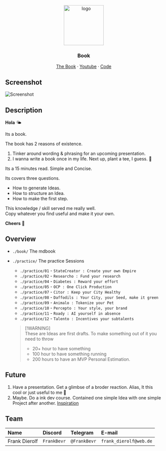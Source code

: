 <div align="center">
<img src="https://cdn.icon-icons.com/icons2/3912/PNG/512/mdbook_logo_icon_247757.png" alt="logo" width="128" height="128" />
</div>

<h3 align="center">Book</h3>
<p align="center">
  <a href="https://frankbevr.github.io/100-Ideas/">The Book</a>
  ·
  <a href="">Youtube</a>
  ·
  <a href="https://github.com/FrankBevr/100-Ideas">Code</a>
</p>

## Screenshot

![Screenshot](https://i.ibb.co/d0ffXW7/image.png)

## Description

**Hola** 🌤️

Its a book.

The book has 2 reasons of existence.

1. Tinker around wording & phrasing for an upcoming presentation.
2. I wanna write a book once in my life. Next up, plant a tee, I guess. 🐒

Its a 15 minutes read. Simple and Concise.

Its covers three questions.

- How to generate Ideas.
- How to structure an Idea.
- How to make the first step.

This knowledge / skill served me really well.\
Copy whatever you find useful and make it your own.

**Cheers** 👋

## Overview

- `./book/` The mdbook
- `./practice/` The practice Sessions
  - `./practice/01` - `StateCreator : Create your own Empire`
  - `./practice/02` - `Researcho : Fund your research`
  - `./practice/04` - `Diabetes : Reward your effort`
  - `./practice/05` - `OCP : One Click Production`
  - `./practice/07` - `Citor : Keep your City Healthy`
  - `./practice/08` - `Daffodils : Your City, your Seed, make it green`
  - `./practice/09` - `Animalo : Tokenize your Pet`
  - `./practice/10` - `Percepto : Your style, your brand`
  - `./practice/11` - `Roady : AI yourself in absence`
  - `./practice/12` - `Talento : Incentives your subtalents`

  > [!WARNING]\
  > These are Ideas are first drafts. To make something out of it you need to
  > throw
  > - 20+ hour to have something
  > - 100 hour to have something running
  > - 200 hours to have an MVP Personal Estimation.

## Future

1. Have a presentation. Get a glimbse of a broder reaction. Alias, It this cool
   or just useful to me 🤷
2. Maybe. Do a ink dev course. Contained one simple Idea with one simple Project
   after another. [Inspiration](https://youtu.be/gyMwXuJrbJQ?si=qbeCpNm6n_2sfzcz)

## Team

| Name          | Discord     | Telegram     | E-mail                 |
| :------------ | :---------- | :----------- | :--------------------- |
| Frank Dierolf | `FrankBevr` | `@FrankBevr` | `frank_dierolf@web.de` |
